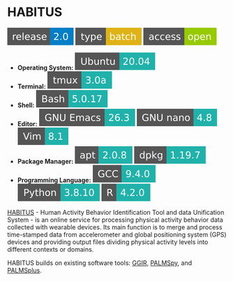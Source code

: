 # HABITUS


[![](badges/release-2.0-blue.svg)](https://cloud.sdu.dk/app/jobs/create?app=habitus&version=2.0)
![type](badges/type-batch-yellow.svg)
![access](badges/access-open-green.svg)
* **Operating System:** ![](./badges/Ubuntu-20.04-lightseagreen.svg)
* **Terminal:** ![](./badges/tmux-3.0a-lightseagreen.svg)
* **Shell:** ![](./badges/bash-5.0.17-lightseagreen.svg)
* **Editor:** ![](./badges/emacs-26.3-lightseagreen.svg) ![](./badges/nano-4.8-lightseagreen.svg) ![](./badges/vim-8.1-lightseagreen.svg)
* **Package Manager:** ![](./badges/apt-2.0.8-lightseagreen.svg) ![](./badges/dpkg-1.19.7-lightseagreen.svg)
* **Programming Language:** ![](./badges/GCC-9.4.0-lightseagreen.svg) ![](./badges/Python-3.8.10-lightseagreen.svg) ![](./badges/R-4.2.0-lightseagreen.svg)

[HABITUS](https://www.sdu.dk/en/om_sdu/institutter_centre/iob_idraet_og_biomekanik/forskning/forskningsenheder/active_living/forskningsprojekter/habitus/about) - Human Activity Behavior Identification Tool and data Unification System - is an online service for processing physical activity behavior data collected with wearable devices. Its main function is to merge and process time-stamped data from accelerometer and global positioning system (GPS) devices and providing output files dividing physical activity levels into different contexts or domains.

HABITUS builds on existing software tools: [GGIR](https://cran.r-project.org/web/packages/GGIR/vignettes/GGIR.html), [PALMSpy](https://github.com/emolinaro/PALMSpy), and [PALMSplus](https://thets.github.io/palmsplusr/).
